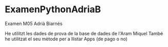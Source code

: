 ExamenPythonAdriaB
==================

Examen M05 Adrià Biarnés

He utilitzt les dades de prova de la base de dades de l'Aram Miquel
També he utilitzat el seu mètode per a llistar Apps (de pago o no)